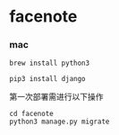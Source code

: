 # facenote

### mac
```
brew install python3

pip3 install django

```
第一次部署需进行以下操作
```
cd facenote
python3 manage.py migrate
```